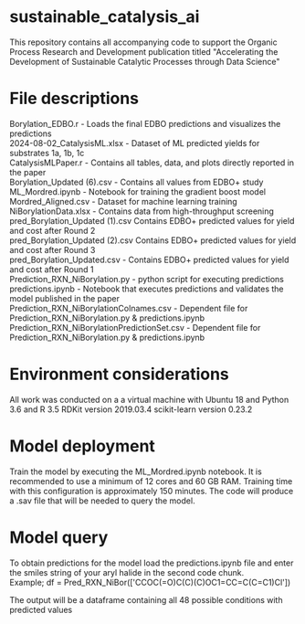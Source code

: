 # sustainable_catalysis_ai
This repository contains all accompanying code to support the Organic Process Research and Development publication titled "Accelerating the Development of Sustainable Catalytic Processes through Data Science"

# File descriptions
Borylation_EDBO.r - Loads the final EDBO predictions and visualizes the predictions  
2024-08-02_CatalysisML.xlsx - Dataset of ML predicted yields for substrates 1a, 1b, 1c  
CatalysisMLPaper.r - Contains all tables, data, and plots directly reported in the paper  
Borylation_Updated (6).csv - Contains all values from EDBO+ study  
ML_Mordred.ipynb - Notebook for training the gradient boost model  
Mordred_Aligned.csv - Dataset for machine learning training  
NiBorylationData.xlsx - Contains data from high-throughput screening  
pred_Borylation_Updated (1).csv Contains EDBO+ predicted values for yield and cost after Round 2  
pred_Borylation_Updated (2).csv Contains EDBO+ predicted values for yield and cost after Round 3  
pred_Borylation_Updated.csv - Contains EDBO+ predicted values for yield and cost after Round 1  
Prediction_RXN_NiBorylation.py - python script for executing predictions  
predictions.ipynb - Notebook that executes predictions and validates the model published in the paper  
Prediction_RXN_NiBorylationColnames.csv - Dependent file for Prediction_RXN_NiBorylation.py & predictions.ipynb  
Prediction_RXN_NiBorylationPredictionSet.csv - Dependent file for Prediction_RXN_NiBorylation.py & predictions.ipynb  

# Environment considerations
All work was conducted on a a virtual machine with Ubuntu 18 and Python 3.6 and R 3.5
RDKit version 2019.03.4
scikit-learn version 0.23.2

# Model deployment
Train the model by executing the ML_Mordred.ipynb notebook. It is recommended to use a minimum of 12 cores and 60 GB RAM. Training time with this configuration is approximately 150 minutes. The code will produce a .sav file that will be needed to query the model.

# Model query
To obtain predictions for the model load the predictions.ipynb file and enter the smiles string of your aryl halide in the second code chunk.  
Example; df = Pred_RXN_NiBor(['CCOC(=O)C(C)(C)OC1=CC=C(C=C1)Cl'])  

The output will be a dataframe containing all 48 possible conditions with predicted values
